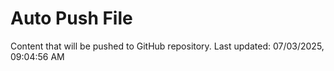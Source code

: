 # Auto Push File

Content that will be pushed to GitHub repository.
Last updated: 07/03/2025, 09:04:56 AM